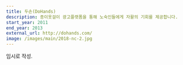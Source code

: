 ```yaml
---
title: 두손(DoHands)
description: 종이옷걸이 광고플랫폼을 통해 노숙인들에게 자활의 기회를 제공합니다.
start_year: 2011
end_year: 2013
external_url: http://dohands.com/
image: /images/main/2018-nc-2.jpg
---
```


임시로 작성.
